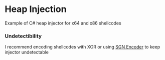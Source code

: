 # Heap Injection
Example of C# heap injector for x64 and x86 shellcodes

### Undetectibility
I recommend encoding shellcodes with XOR or using [SGN Encoder](https://github.com/EgeBalci/sgn) to keep injector undetectable

